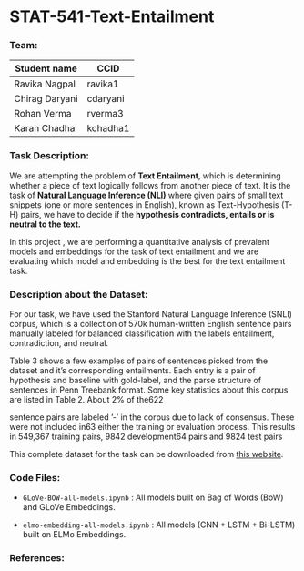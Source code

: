 # STAT-541-Text-Entailment


### Team:
|Student name| CCID |
|------------|------|
| Ravika Nagpal | ravika1 |
|Chirag Daryani   |  cdaryani    |
| Rohan Verma  |   rverma3   |
| Karan Chadha  |kchadha1      |


### Task Description:

We are attempting the problem of **Text Entailment**, which is determining whether a piece of text logically follows from another piece of text. It is the task of **Natural Language Inference (NLI)** where given pairs of small text snippets (one or more sentences in English), known as Text-Hypothesis (T-H) pairs, we have to decide if the **hypothesis contradicts, entails or is neutral to the text.** 

In this project , we are performing a quantitative analysis of prevalent models and embeddings for the task of text entailment and we are evaluating which model and embedding is the best for the text entailment task. 

### Description about the Dataset:

For our task, we have used the Stanford Natural Language Inference (SNLI) corpus, which is a collection of 570k human-written English sentence pairs manually labeled for balanced classification with the labels entailment, contradiction, and neutral. 

Table 3 shows a few examples of pairs of sentences picked from the dataset and it’s corresponding entailments. Each entry is a pair of hypothesis and baseline with gold-label, and the parse structure of sentences in Penn Treebank format. Some key statistics about this corpus are listed in Table 2. About 2% of the622

sentence pairs are labeled ’-’ in the corpus due to lack of consensus. These were not included in63
either the training or evaluation process. This results in 549,367 training pairs, 9842 development64
pairs and 9824 test pairs

This complete dataset for the task can be downloaded from [this website](https://nlp.stanford.edu/projects/snli/). 



### Code Files:

* `GLoVe-BOW-all-models.ipynb` : All models built on Bag of Words (BoW) and GLoVe Embeddings.

* `elmo-embedding-all-models.ipynb` : All models (CNN + LSTM + Bi-LSTM) built on ELMo Embeddings.


### References:

